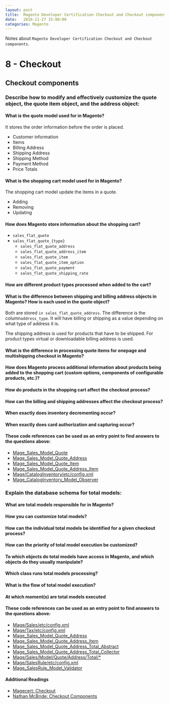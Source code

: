 ```yaml
---
layout: post
title:  Magento Developer Certification Checkout and Checkout components
date:   2016-11-27 15:00:00
categories: Magento
---
```


Notes about `Magento Developer Certification Checkout and Checkout components`.

8 - Checkout
============

Checkout components
-------------------

### Describe how to modify and effectively customize the quote object, the quote item object, and the address object:

#### What is the quote model used for in Magento?

It stores the order information before the order is placed.

* Customer information
* Items
* Billing Address
* Shipping Address
* Shipping Method
* Payment Method
* Price Totals

#### What is the shopping cart model used for in Magento?

The shopping cart model update the items in a quote.

* Adding
* Removing
* Updating

#### How does Magento store information about the shopping cart?

* `sales_flat_quote`
* `sales_flat_quote_{type}`
	* `sales_flat_quote_address`
	* `sales_flat_quote_address_item`
	* `sales_flat_quote_item`
	* `sales_flat_quote_item_option`
	* `sales_flat_quote_payment`
	* `sales_flat_quote_shipping_rate`

#### How are different product types processed when added to the cart?

#### What is the difference between shipping and billing address objects in Magento? How is each used in the quote object?

Both are stored `in sales_flat_quote_address`. The difference is the column`address_type`. It will have billing or shipping as a value depending on what type of address it is.

The shipping address is used for products that have to be shipped. For product types virtual or downloadable billing address is used.

#### What is the difference in processing quote items for onepage and multishipping checkout in Magento?

#### How does Magento process additional information about products being added to the shopping cart (custom options, components of configurable products, etc.)?

#### How do products in the shopping cart affect the checkout process?

#### How can the billing and shipping addresses affect the checkout process?

#### When exactly does inventory decrementing occur?

#### When exactly does card authorization and capturing occur?

#### These code references can be used as an entry point to find answers to the questions above:

* [Mage_Sales_Model_Quote][Mage_Sales_Model_Quote]
* [Mage_Sales_Model_Quote_Address][Mage_Sales_Model_Quote_Address]
* [Mage_Sales_Model_Quote_Item][Mage_Sales_Model_Quote_Item]
* [Mage_Sales_Model_Quote_Address_Item][Mage_Sales_Model_Quote_Address_Item]
* [Mage/CatalogInventory/etc/config.xml][Mage/CatalogInventory/etc/config.xml]
* [Mage_CatalogInventory_Model_Observer][Mage_CatalogInventory_Model_Observer]

### Explain the database schema for total models:

#### What are total models responsible for in Magento?

#### How you can customize total models?

#### How can the individual total models be identified for a given checkout process?

#### How can the priority of total model execution be customized?

#### To which objects do total models have access in Magento, and which objects do they usually manipulate?

#### Which class runs total models processing?

#### What is the flow of total model execution?

#### At which moment(s) are total models executed

#### These code references can be used as an entry point to find answers to the questions above:

* [Mage/Sales/etc/config.xml][Mage/Sales/etc/config.xml]
* [Mage/Tax/etc/config.xml][Mage/Tax/etc/config.xml]
* [Mage_Sales_Model_Quote_Address][Mage_Sales_Model_Quote_Address]
* [Mage_Sales_Model_Quote_Address_Item][Mage_Sales_Model_Quote_Address_Item]
* [Mage_Sales_Model_Quote_Address_Total_Abstract][Mage_Sales_Model_Quote_Address_Total_Abstract]
* [Mage_Sales_Model_Quote_Address_Total_Collector][Mage_Sales_Model_Quote_Address_Total_Collector]
* [Mage/Sales/Model/Quote/Address/Total/*][Mage/Sales/Model/Quote/Address/Total/]
* [Mage/SalesRule/etc/config.xml][Mage/SalesRule/etc/config.xml]
* [Mage_SalesRule_Model_Validator][Mage_SalesRule_Model_Validator]

#### Additional Readings

* [Magecert: Checkout][magecert.checkout]
* [Nathan McBride: Checkout Components][brideo.checkout-components]



[magecert.checkout]:http://magecert.com/checkout.html
[brideo.checkout-components]:http://brideo.co.uk/magento-certification-notes/checkout/checkout-components/Checkout-Components/




[Mage/CatalogInventory/etc/config.xml]:https://github.com/AndersWik/Magento-1x/blob/master/app/code/core/Mage/CatalogInventory/etc/config.xml
[Mage_CatalogInventory_Model_Observer]:https://github.com/AndersWik/Magento-1x/blob/master/app/code/core/Mage/CatalogInventory/Model/Observer.php
[Mage/Sales/etc/config.xml]:https://github.com/AndersWik/Magento-1x/blob/master/app/code/core/Mage/Sales/etc/config.xml
[Mage/Tax/etc/config.xml]:https://github.com/AndersWik/Magento-1x/blob/master/app/code/core/Mage/Tax/etc/config.xml
[Mage_Sales_Model_Quote]:https://github.com/AndersWik/Magento-1x/blob/master/app/code/core/Mage/Sales/Model/Quote.php
[Mage_Sales_Model_Quote_Address]:https://github.com/AndersWik/Magento-1x/blob/master/app/code/core/Mage/Sales/Model/Quote/Address.php
[Mage_Sales_Model_Quote_Address_Item]:https://github.com/AndersWik/Magento-1x/blob/master/app/code/core/Mage/Sales/Model/Quote/Address/Item.php
[Mage_Sales_Model_Quote_Address_Total_Abstract]:https://github.com/AndersWik/Magento-1x/blob/master/app/code/core/Mage/Sales/Model/Quote/Address/Total/Abstract.php
[Mage_Sales_Model_Quote_Address_Total_Collector]:https://github.com/AndersWik/Magento-1x/blob/master/app/code/core/Mage/Sales/Model/Quote/Address/Total/Collector.php
[Mage/Sales/Model/Quote/Address/Total/]:https://github.com/AndersWik/Magento-1x/tree/master/app/code/core/Mage/Sales/Model/Quote/Address/Total
[Mage_Sales_Model_Quote_Item]:https://github.com/AndersWik/Magento-1x/blob/master/app/code/core/Mage/Sales/Model/Quote/Item.php
[Mage/SalesRule/etc/config.xml]:https://github.com/AndersWik/Magento-1x/blob/master/app/code/core/Mage/SalesRule/etc/config.xml
[Mage_SalesRule_Model_Validator]:https://github.com/AndersWik/Magento-1x/blob/master/app/code/core/Mage/SalesRule/Model/Validator.php
